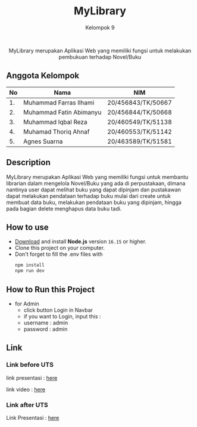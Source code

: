 <h1 align="center">
  MyLibrary
</h1>
<p align="center">Kelompok 9</p><br>
<p align="center">
  MyLibrary merupakan Aplikasi Web yang memiliki fungsi untuk melakukan pembukuan terhadap Novel/Buku
</p>


## Anggota Kelompok
|No   |   Nama     |   NIM     |
|----|------------|-----------|
|1. | Muhammad Farras Ilhami     | 20/456843/TK/50667 |
|2. | Muhammad Fatin Abimanyu    | 20/456844/TK/50668 |
|3. | Muhammad Iqbal Reza        | 20/460549/TK/51138 |
|4. | Muhamad Thoriq Ahnaf       | 20/460553/TK/51142 |
|5. | Agnes Suarna               | 20/463589/TK/51581 | 

## Description 
MyLibrary merupakan Aplikasi Web yang memiliki fungsi untuk membantu librarian dalam mengelola  Novel/Buku yang ada di perpustakaan, dimana nantinya user dapat melihat buku yang dapat dipinjam dan pustakawan dapat melakukan pendataan terhadap buku mulai dari create untuk membuat data buku, melakukan pendataan buku yang dipinjam, hingga pada bagian delete menghapus data buku tadi.


## How to use
- [Download](https://nodejs.org/en/download/) and install **Node.js** version `16.15` or higher.
- Clone this project on your computer.
- Don't forget to fill the .env files with 
  ```bash
  npm install
  npm run dev
  ```
  
 ## How to Run this Project
 - for Admin
    - click button Login in Navbar
    - if you want to Login, input this :
   -  username : admin
    - password : admin

 ## Link
 ### Link before UTS
 link presentasi : [here](https://www.canva.com/design/DAFNfG4ZcrI/Yi0TU9aF1tc3zU_HRau2hA/view?utm_content=DAFNfG4ZcrI&utm_campaign=designshare&utm_medium=link&utm_source=publishsharelink
)

 link video : [here](https://drive.google.com/file/d/1VYAE70NQj8QOFoVWsub8J6sst-l2HAd4/view?usp=sharing)
 
 ### Link after UTS
 Link Presentasi : [here](https://www.canva.com/design/DAFSQnjrpw8/t7jrgvgGN86NvTU_jpMOpQ/view?utm_content=DAFSQnjrpw8&utm_campaign=designshare&utm_medium=link2&utm_source=sharebutton)

